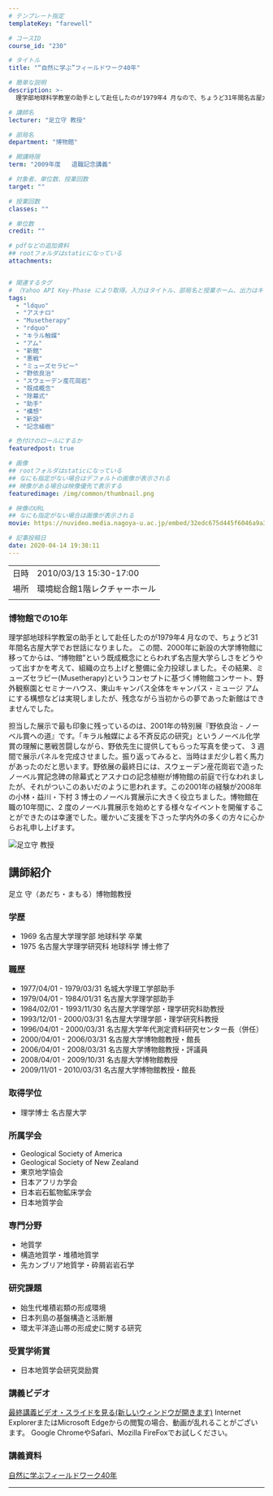 ```yaml
---
# テンプレート指定
templateKey: "farewell"

# コースID
course_id: "230"

# タイトル
title: "“自然に学ぶ”フィールドワーク40年"

# 簡単な説明
description: >-
  理学部地球科学教室の助手として赴任したのが1979年4 月なので、ちょうど31年間名古屋大学でお世話になりました。 この間、2000年に新設の大学博物館に移ってからは、&ldquo;博物館&rdquo;という既成概念にとらわれず名古屋大学らしさをどうやって出すかを考えて、組織の立ち上げと整備に全力投球しました。その結果、ミューズセラピー(Musetherapy)というコンセプトに基づく博物館コ ....

# 講師名
lecturer: "足立守 教授"

# 部局名
department: "博物館"

# 開講時限
term: "2009年度	退職記念講義"

# 対象者、単位数、授業回数
target: ""

# 授業回数
classes: ""

# 単位数
credit: ""

# pdfなどの追加資料
## rootフォルダはstaticになっている
attachments:


# 関連するタグ
# （Yahoo API Key-Phase により取得。入力はタイトル、部局名と授業ホーム、出力はキーフレーズ（tags））
tags:
  - "ldquo"
  - "アスナロ"
  - "Musetherapy"
  - "rdquo"
  - "キラル触媒"
  - "アム"
  - "新館"
  - "悪戦"
  - "ミューズセラピー"
  - "野依良治"
  - "スウェーデン産花崗岩"
  - "既成概念"
  - "除幕式"
  - "助手"
  - "構想"
  - "新設"
  - "記念植樹"

# 色付けのロールにするか
featuredpost: true

# 画像
## rootフォルダはstaticになっている
## なにも指定がない場合はデフォルトの画像が表示される
## 映像がある場合は映像優先で表示する
featuredimage: /img/common/thumbnail.png

# 映像のURL
## なにも指定がない場合は画像が表示される
movie: https://nuvideo.media.nagoya-u.ac.jp/embed/32edc675d445f6046a9a3e252d7c7264a152f6bb

# 記事投稿日
date: 2020-04-14 19:38:11
---
```


|   |   |
|---|---|
| 日時 | 2010/03/13  15:30-17:00 |
| 場所 | 環境総合館1階レクチャーホール |
|   |   |


### 博物館での10年

理学部地球科学教室の助手として赴任したのが1979年4 月なので、ちょうど31年間名古屋大学でお世話になりました。 この間、2000年に新設の大学博物館に移ってからは、&ldquo;博物館&rdquo;という既成概念にとらわれず名古屋大学らしさをどうやって出すかを考えて、組織の立ち上げと整備に全力投球しました。その結果、ミューズセラピー(Musetherapy)というコンセプトに基づく博物館コンサート、野外観察園とセミナーハウス、東山キャンパス全体をキャンパス・ミュージ アムにする構想などは実現しましたが、残念ながら当初からの夢であった新館はできませんでした。

担当した展示で最も印象に残っているのは、2001年の特別展『野依良治 - ノーベル賞への道』です。「キラル触媒による不斉反応の研究」というノーベル化学賞の理解に悪戦苦闘しながら、野依先生に提供してもらった写真を使って、 3 週 間で展示パネルを完成させました。振り返ってみると、当時はまだ少し若く馬力があったのだと思います。野依展の最終日には、スウェーデン産花崗岩で造ったノーベル賞記念碑の除幕式とアスナロの記念植樹が博物館の前庭で行なわれましたが、それがついこのあいだのように思われます。この2001年の経験が2008年の小林・益川・下村 3 博士のノーベル賞展示に大きく役立ちました。博物館在職の10年間に、2 度のノーベル賞展示を始めとする様々なイベントを開催することができたのは幸運でした。暖かいご支援を下さった学内外の多くの方々に心からお礼申し上げます。



![足立守 教授](https://ocw.nagoya-u.jp/files/230/adachi.jpg) 
## 講師紹介

足立 守（あだち・まもる）博物館教授

### 学歴

* 1969 名古屋大学理学部 地球科学 卒業
* 1975 名古屋大学理学研究科 地球科学 博士修了

### 職歴

* 1977/04/01 - 1979/03/31 名城大学理工学部助手
* 1979/04/01 - 1984/01/31 名古屋大学理学部助手
* 1984/02/01 - 1993/11/30 名古屋大学理学部・理学研究科助教授
* 1993/12/01 - 2000/03/31 名古屋大学理学部・理学研究科教授
* 1996/04/01 - 2000/03/31 名古屋大学年代測定資料研究センター長（併任）
* 2000/04/01 - 2006/03/31 名古屋大学博物館教授・館長
* 2006/04/01 - 2008/03/31 名古屋大学博物館教授・評議員
* 2008/04/01 - 2009/10/31 名古屋大学博物館教授
* 2009/11/01 - 2010/03/31 名古屋大学博物館教授・館長

### 取得学位

* 理学博士 名古屋大学

### 所属学会

* Geological Society of America
* Geological Society of New Zealand
* 東京地学協会
* 日本アフリカ学会
* 日本岩石鉱物鉱床学会
* 日本地質学会

### 専門分野

* 地質学
* 構造地質学・堆積地質学
* 先カンブリア地質学・砕屑岩岩石学

### 研究課題

* 始生代堆積岩類の形成環境
* 日本列島の基盤構造と活断層
* 環太平洋造山帯の形成史に関する研究

### 受賞学術賞

* 日本地質学会研究奨励賞


### 講義ビデオ

<a href="https://nuvideo.media.nagoya-u.ac.jp/embed/91e03e4702c29980977ea814f5ebba99a9cc68e7" target="blank">最終講義ビデオ・スライドを見る(新しいウィンドウが開きます)</a>
Internet ExplorerまたはMicrosoft Edgeからの閲覧の場合、動画が乱れることがございます。
Google ChromeやSafari、Mozilla FireFoxでお試しください。

### 講義資料

[自然に学ぶフィールドワーク40年](https://ocw.nagoya-u.jp/files/230/adachi_fw40.pdf) 

-----